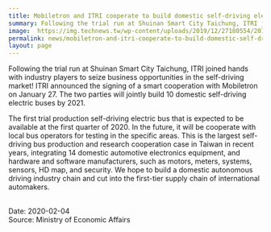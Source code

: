 ```yaml
---
title: Mobiletron and ITRI cooperate to build domestic self-driving electric bus
summary: Following the trial run at Shuinan Smart City Taichung, ITRI joined hands with industry players to seize business opportunities in the self-driving market!
image:  https://img.technews.tw/wp-content/uploads/2019/12/27180554/2019-12-27_135050-624x413.png
permalink: news/mobiletron-and-itri-cooperate-to-build-domestic-self-driving-electric-bus/
layout: page
---
```

Following the trial run at Shuinan Smart City Taichung, ITRI joined hands with industry players to seize business opportunities in the self-driving market! ITRI announced the signing of a smart cooperation with Mobiletron on January 27. The two parties will jointly build 10 domestic self-driving electric buses by 2021. 

The first trial production self-driving electric bus that is expected to be available at the first quarter of 2020. In the future, it will be cooperate with local bus operators for testing in the specific areas. This is the largest self-driving bus production and research cooperation case in Taiwan in recent years, integrating 14 domestic automotive electronics equipment, and hardware and software manufacturers, such as motors, meters, systems, sensors, HD map, and security. We hope to build a domestic autonomous driving industry chain and cut into the first-tier supply chain of international automakers.

<br/>
Date: 2020-02-04
<br/>
Source: Ministry of Economic Affairs
